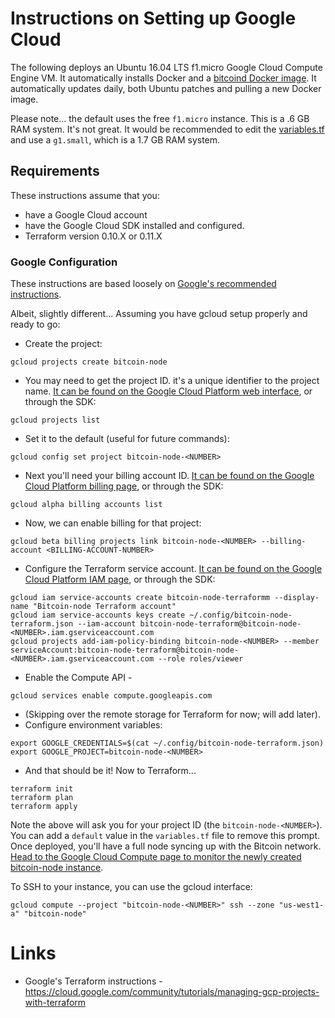 # Instructions on Setting up Google Cloud

The following deploys an Ubuntu 16.04 LTS f1.micro Google Cloud Compute Engine VM. It automatically installs Docker and a [bitcoind Docker image](https://hub.docker.com/r/bcawthra/bitcoind/). It automatically updates daily, both Ubuntu patches and pulling a new Docker image.

Please note...  the default uses the free `f1.micro` instance. This is a .6 GB RAM system.  It's not great. It would be recommended to edit the [variables.tf](https://github.com/bonovoxly/bitcoin-node/blob/master/terraform/gcloud/variables.tf) and use a `g1.small`, which is a 1.7 GB RAM system.

## Requirements 

These instructions assume that you:

- have a Google Cloud account
- have the Google Cloud SDK installed and configured.
- Terraform version 0.10.X or 0.11.X

### Google Configuration

These instructions are based loosely on [Google's recommended instructions](https://cloud.google.com/community/tutorials/managing-gcp-projects-with-terraform).

Albeit, slightly different... Assuming you have gcloud setup properly and ready to go:

- Create the project:

```
gcloud projects create bitcoin-node
```

- You may need to get the project ID.  it's a unique identifier to the project name.  [It can be found on the Google Cloud Platform web interface](https://console.cloud.google.com/home), or through the SDK:

```
gcloud projects list
```

- Set it to the default (useful for future commands):

```
gcloud config set project bitcoin-node-<NUMBER>
```

- Next you'll need your billing account ID.  [It can be found on the Google Cloud Platform billing page](https://console.cloud.google.com/billing), or through the SDK:

```
gcloud alpha billing accounts list
```

- Now, we can enable billing for that project:

```
gcloud beta billing projects link bitcoin-node-<NUMBER> --billing-account <BILLING-ACCOUNT-NUMBER>
```

- Configure the Terraform service account. [It can be found on the Google Cloud Platform IAM page](https://console.cloud.google.com/iam-admin/serviceaccounts), or through the SDK:

```
gcloud iam service-accounts create bitcoin-node-terraformm --display-name "Bitcoin-node Terraform account"
gcloud iam service-accounts keys create ~/.config/bitcoin-node-terraform.json --iam-account bitcoin-node-terraform@bitcoin-node-<NUMBER>.iam.gserviceaccount.com
gcloud projects add-iam-policy-binding bitcoin-node-<NUMBER> --member serviceAccount:bitcoin-node-terraform@bitcoin-node-<NUMBER>.iam.gserviceaccount.com --role roles/viewer
```

- Enable the Compute API -
 
```
gcloud services enable compute.googleapis.com
```

- (Skipping over the remote storage for Terraform for now;  will add later).
- Configure environment variables:

```
export GOOGLE_CREDENTIALS=$(cat ~/.config/bitcoin-node-terraform.json)
export GOOGLE_PROJECT=bitcoin-node-<NUMBER>
```

- And that should be it! Now to Terraform...

```
terraform init
terraform plan
terraform apply
```

Note the above will ask you for your project ID (the `bitcoin-node-<NUMBER>`). You can add a `default` value in the `variables.tf` file to remove this prompt. Once deployed, you'll have a full node syncing up with the Bitcoin network. [Head to the Google Cloud Compute page to monitor the newly created bitcoin-node instance](https://console.cloud.google.com/compute).

To SSH to your instance, you can use the gcloud interface:

```
gcloud compute --project "bitcoin-node-<NUMBER>" ssh --zone "us-west1-a" "bitcoin-node"
```


# Links

- Google's Terraform instructions - <https://cloud.google.com/community/tutorials/managing-gcp-projects-with-terraform>
